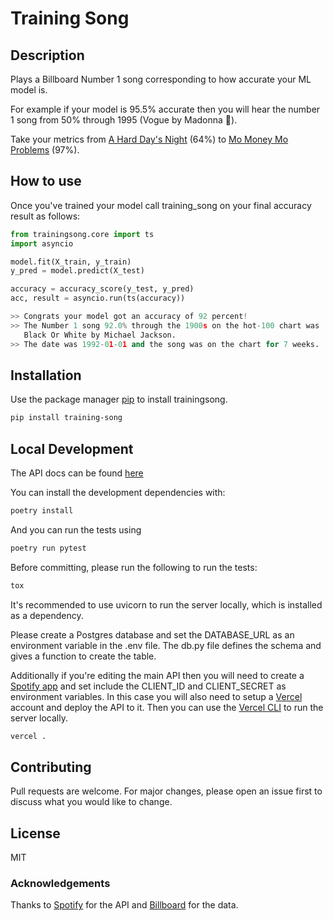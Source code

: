 # Training Song

## Description

Plays a Billboard Number 1 song corresponding to how accurate your ML model is.

For example if your model is 95.5% accurate then you will hear the number 1 song from 50% through 1995 (Vogue by Madonna 👑).

Take your metrics from [A Hard Day's Night](https://open.spotify.com/track/5J2CHimS7dWYMImCHkEFaJ?si=a0e9062fc8674757) (64%) to [Mo Money Mo Problems](https://open.spotify.com/track/4INDiWSKvqSKDEu7mh8HFz?si=81e7a21927d741c7) (97%).

## How to use

Once you've trained your model call training_song on your final accuracy result as follows:

```python
from trainingsong.core import ts
import asyncio

model.fit(X_train, y_train)
y_pred = model.predict(X_test)

accuracy = accuracy_score(y_test, y_pred)
acc, result = asyncio.run(ts(accuracy))

>> Congrats your model got an accuracy of 92 percent!
>> The Number 1 song 92.0% through the 1900s on the hot-100 chart was
   Black Or White by Michael Jackson.
>> The date was 1992-01-01 and the song was on the chart for 7 weeks.
```

## Installation

Use the package manager [pip](https://pip.pypa.io/en/stable/) to install trainingsong.

```bash
pip install training-song
```

## Local Development

The API docs can be found [here](https://training-song-api-koayon.vercel.app/docs)

You can install the development dependencies with:

```bash
poetry install
```

And you can run the tests using

```bash
poetry run pytest
```

Before committing, please run the following to run the tests:

```bash
tox
```

It's recommended to use uvicorn to run the server locally, which is
installed as a dependency.

Please create a Postgres database and set the DATABASE_URL as an environment
variable in the .env file. The db.py file defines the schema and gives a function
to create the table.

Additionally if you're editing the main API then you will need to create a [Spotify app](https://developer.spotify.com/)
and set include the CLIENT_ID and CLIENT_SECRET as environment variables.
In this case you will also need to setup a [Vercel](https://vercel.com/) account and deploy the API to it.
Then you can use the [Vercel CLI](https://vercel.com/docs/cli) to run the server locally.

```bash
vercel .
```

## Contributing

Pull requests are welcome. For major changes, please open an issue first to discuss what you would like to change.

## License

MIT

### Acknowledgements

Thanks to [Spotify](https://developer.spotify.com/) for the API and [Billboard](https://www.billboard.com/charts/hot-100) for the data.
